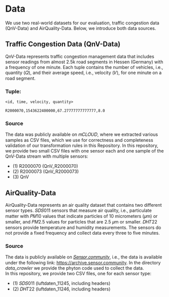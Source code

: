 # Data  

We use two real-world datasets for our evaluation, traffic congestion data (QnV-Data) and AirQuality-Data. Below, we introduce both data sources.

## Traffic Congestion Data (QnV-Data) 

QnV-Data represents traffic congestion management
data that includes sensor readings from almost 2.5k road segments
in Hessen (Germany) with a frequency of one minute. Each tuple
contains the number of vehicles, i.e., quantity (𝑄), and their average
speed, i.e., velocity (𝑉), for one minute on a road segment. 

### Tuple: 
```
<id, time, velocity, quantity>

R2000070,1543622400000,67.27777777777777,8.0
```
### Source
The data was publicly available on 𝑚𝐶𝐿𝑂𝑈𝐷, where we extracted various samples as CSV files, which we use for correctness and completeness validation of our transformation rules in this Repository. 
In this repository, we provide two small CSV files with one sensor each and one sample of the QnV-Data stream with multiple sensors:

- (1) R2000070 (QnV_R2000070)
- (2) R2000073 (QnV_R2000073)
- (3) QnV

## AirQuality-Data 

AirQuality-Data represents an air quality dataset that
contains two different sensor types. 𝑆𝐷𝑆011 sensors that measure
air quality, i.e., particulate matter with 𝑃𝑀10 values that indicate
particles of 10 micrometers (𝜇m) or smaller, and 𝑃𝑀2.5 values for
particles that are 2.5 𝜇m or smaller. 𝐷𝐻𝑇22 sensors provide temperature 
and humidity measurements. The sensors do not provide
a fixed frequency and collect data every three to five minutes. 

### Source
The data is publicly available on [𝑆𝑒𝑛𝑠𝑜𝑟.𝑐𝑜𝑚𝑚𝑢𝑛𝑖𝑡𝑦](https://sensor.community/de/), i.e., the data is available under the following link: https://archive.sensor.community. 
In the directory _data_crawler_ we provide the phyton code used to collect the data.  
In this repository, we provide two CSV files, one for each sensor type:

- (1) 𝑆𝐷𝑆011 (luftdaten_11245, including headers)
- (2) 𝐷𝐻𝑇22 (luftdaten_11246, including headers)